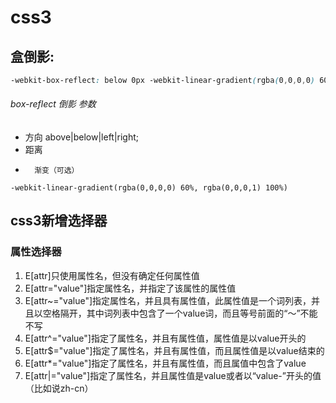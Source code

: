 # css3

## 盒倒影: 

```css
-webkit-box-reflect: below 0px -webkit-linear-gradient(rgba(0,0,0,0) 60%, rgba(0,0,0,1) 100%);
```

###### box-reflect 倒影 参数
*   方向     above|below|left|right;  
* 距离  
* 		渐变（可选）   
`-webkit-linear-gradient(rgba(0,0,0,0) 60%, rgba(0,0,0,1) 100%)  `


## css3新增选择器

### 属性选择器
1. E[attr]只使用属性名，但没有确定任何属性值
2. E[attr="value"]指定属性名，并指定了该属性的属性值
3. E[attr~="value"]指定属性名，并且具有属性值，此属性值是一个词列表，并且以空格隔开，其中词列表中包含了一个value词，而且等号前面的“〜”不能不写
4. E[attr^="value"]指定了属性名，并且有属性值，属性值是以value开头的
5. E[attr$="value"]指定了属性名，并且有属性值，而且属性值是以value结束的
6. E[attr*="value"]指定了属性名，并且有属性值，而且属值中包含了value
7. E[attr|="value"]指定了属性名，并且属性值是value或者以“value-”开头的值（比如说zh-cn）
